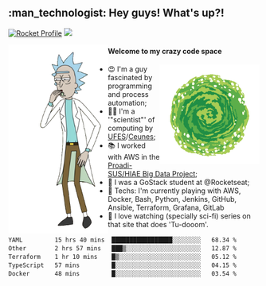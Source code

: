 
<h2> :man_technologist: Hey guys! What's up?!</h2>
                                                                         
[![Rocket Profile](https://img.shields.io/static/v1?label=Rocketseat&message=Profile&colorA=purple&color=black&logo=Rocket&logoColor=white)](https://app.rocketseat.com.br/me/elyabe)
<a href="https://www.linkedin.com/in/elyabe/"><img src="https://img.shields.io/badge/LinkedIn-informational?logo=linkedin"/></a>

<img align='left' src="https://raw.githubusercontent.com/Elyabe/Elyabe/master/images/rick-dancing.gif" width='200'>

                       
#### Welcome to my crazy code space 
<img align='right' src="https://raw.githubusercontent.com/Elyabe/elyabe/master/images/portal-3.gif" width='200'>

- :heart_eyes: I'm a guy fascinated by programming and process automation; 
- :office_worker: I'm a '"scientist"' of computing by [UFES](http://ufes.br)/[Ceunes](http://ceunes.ufes.br);
- :books: I worked with AWS in the [Proadi-SUS/HIAE Big Data Project](https://www.einstein.br/responsabilidade-social/atuacao-com-o-ministerio-da-saude/proadi-sus);
- :rocket: I was a GoStack student at @Rocketseat;
- :green_heart: Techs: I'm currently playing with AWS, Docker, Bash, Python, Jenkins, GitHub, Ansible, Terraform, Grafana, GitLab
- :movie_camera: I love watching (specially sci-fi) series on that site that does 'Tu-dooom'.

<!--START_SECTION:waka-->

```txt
YAML         15 hrs 40 mins  █████████████████░░░░░░░░   68.34 %
Other        2 hrs 57 mins   ███▒░░░░░░░░░░░░░░░░░░░░░   12.87 %
Terraform    1 hr 10 mins    █▒░░░░░░░░░░░░░░░░░░░░░░░   05.12 %
TypeScript   57 mins         █░░░░░░░░░░░░░░░░░░░░░░░░   04.15 %
Docker       48 mins         █░░░░░░░░░░░░░░░░░░░░░░░░   03.54 %
```

<!--END_SECTION:waka-->
